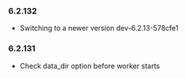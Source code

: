 ### 6.2.132

* Switching to a newer version dev-6.2.13-578cfe1

### 6.2.131

* Check data_dir option before worker starts
